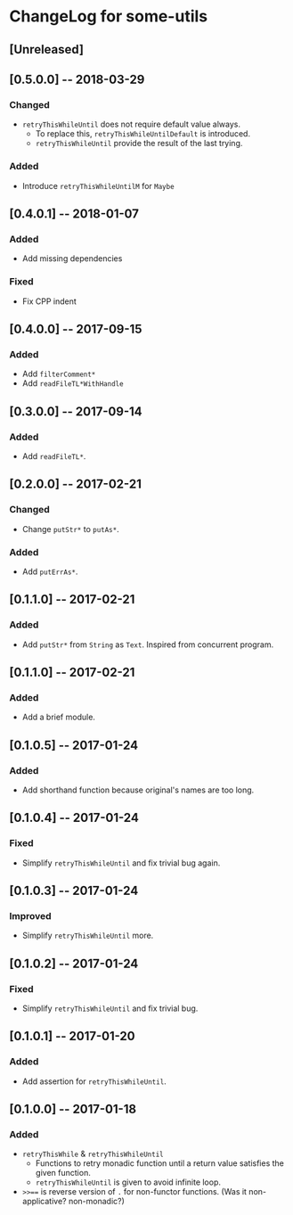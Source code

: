 ChangeLog for some-utils
====

## [Unreleased]

## [0.5.0.0] -- 2018-03-29

### Changed
* `retryThisWhileUntil` does not require default value always.
  * To replace this, `retryThisWhileUntilDefault` is introduced.
  * `retryThisWhileUntil` provide the result of the last trying.

### Added
* Introduce `retryThisWhileUntilM` for `Maybe`

## [0.4.0.1] -- 2018-01-07

### Added
* Add missing dependencies

### Fixed
* Fix CPP indent

## [0.4.0.0] -- 2017-09-15

### Added
* Add `filterComment*`
* Add `readFileTL*WithHandle`

## [0.3.0.0] -- 2017-09-14

### Added
* Add `readFileTL*`.

## [0.2.0.0] -- 2017-02-21

### Changed
* Change `putStr*` to `putAs*`.

### Added
* Add `putErrAs*`.

## [0.1.1.0] -- 2017-02-21

### Added
* Add `putStr*` from `String` as `Text`. Inspired from concurrent program.

## [0.1.1.0] -- 2017-02-21

### Added
* Add a brief module.

## [0.1.0.5] -- 2017-01-24

### Added
* Add shorthand function because original's names are too long.

## [0.1.0.4] -- 2017-01-24

### Fixed
* Simplify `retryThisWhileUntil` and fix trivial bug again.

## [0.1.0.3] -- 2017-01-24

### Improved
* Simplify `retryThisWhileUntil` more.

## [0.1.0.2] -- 2017-01-24

### Fixed
* Simplify `retryThisWhileUntil` and fix trivial bug.

## [0.1.0.1] -- 2017-01-20

### Added
* Add assertion for `retryThisWhileUntil`.

## [0.1.0.0] -- 2017-01-18

### Added
* `retryThisWhile` & `retryThisWhileUntil`
  * Functions to retry monadic function until a return value satisfies the given function.
  * `retryThisWhileUntil` is given to avoid infinite loop.
* `>>==` is reverse version of `.` for non-functor functions. (Was it non-applicative? non-monadic?)
